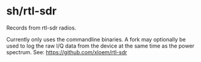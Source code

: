 sh/rtl-sdr
==========

Records from rtl-sdr radios.

Currently only uses the commandline binaries.  A fork may optionally be used to log the raw I/Q
data from the device at the same time as the power spectrum.
See: https://github.com/xloem/rtl-sdr
